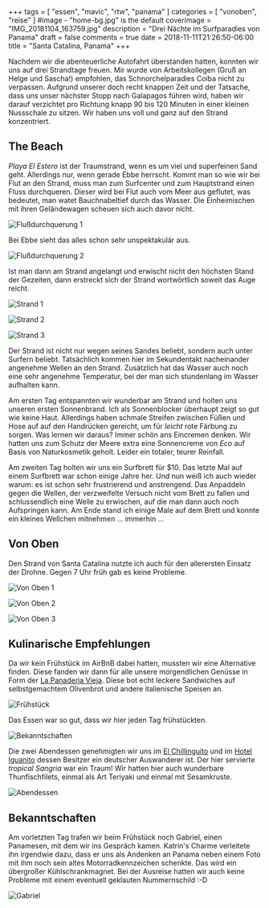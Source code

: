 +++
tags = [
    "essen",
    "mavic",
    "rtw",
    "panama"
    ]
categories = [
    "vonoben",
    "reise"
]
#image - "home-bg.jpg" is the default
coverimage = "IMG_20181104_163759.jpg"
description = "Drei Nächte im Surfparadies von Panama"
draft = false
comments = true
date = 2018-11-11T21:26:50-06:00
title = "Santa Catalina, Panama"
+++

Nachdem wir die abenteuerliche Autofahrt überstanden hatten, konnten wir uns auf drei Strandtage freuen. Mir wurde von Arbeitskollegen (Gruß an Helge und Sascha!) empfohlen, das Schnorchelparadies Coiba nicht zu verpassen. Aufgrund unserer doch recht knappen Zeit und der Tatsache, dass uns unser nächster Stopp nach Galapagos führen wird, haben wir darauf verzichtet pro Richtung knapp 90 bis 120 Minuten in einer kleinen Nussschale zu sitzen. Wir haben uns voll und ganz auf den Strand konzentriert.

## The Beach

_Playa El Estero_ ist der Traumstrand, wenn es um viel und superfeinen Sand geht. Allerdings nur, wenn gerade Ebbe herrscht. Kommt man so wie wir bei Flut an den Strand, muss man zum Surfcenter und zum Hauptstrand einen Fluss durchqueren. Dieser wird bei Flut auch vom Meer aus geflutet, was bedeutet, man watet Bauchnabeltief durch das Wasser. Die Einheimischen mit ihren Geländewagen scheuen sich auch davor nicht.

![Flußdurchquerung 1](/img/IMG_20181104_121620.jpg "Flußdurchquerung mit allen Hilfsmitteln")

Bei Ebbe sieht das alles schon sehr unspektakulär aus.

![Flußdurchquerung 2](/img/IMG_20181103_173745.jpg "Flußdurchquerung, oder Bächlein")

Ist man dann am Strand angelangt und erwischt nicht den höchsten Stand der Gezeiten, dann erstreckt sich der Strand wortwörtlich soweit das Auge reicht.

![Strand 1](/img/IMG_20181104_163609.jpg "Endloser Strand mit einem dünnen Wasserfilm")

![Strand 2](/img/IMG_20181104_163759.jpg "Durch die Reflektionen wirkt der Strand wie ein Spiegel")

![Strand 3](/img/IMG_20181105_085746.jpg "Panama 2018")

Der Strand ist nicht nur wegen seines Sandes beliebt, sondern auch unter Surfern beliebt. Tatsächlich kommen hier im Sekundentakt nacheinander angenehme Wellen an den Strand. Zusätzlich hat das Wasser auch noch eine sehr angenehme Temperatur, bei der man sich stundenlang im Wasser aufhalten kann.

Am ersten Tag entspannten wir wunderbar am Strand und holten uns unseren ersten Sonnenbrand. Ich als Sonnenblocker überhaupt zeigt so gut wie keine Haut. Allerdings haben schmale Streifen zwischen Füßen und Hose auf auf den Handrücken gereicht, um für _leicht_ rote Färbung zu sorgen. Was lernen wir daraus? Immer schön ans Eincremen denken. Wir hatten uns zum Schutz der Meere extra eine Sonnencreme von _Eco_ auf Basis von Naturkosmetik geholt. Leider ein totaler, teurer Reinfall.

Am zweiten Tag holten wir uns ein Surfbrett für $10. Das letzte Mal auf einem Surfbrett war schon einige Jahre her. Und nun weiß ich auch wieder warum: es ist schon sehr frustrierend und anstrengend. Das Anpaddeln gegen die Wellen, der verzweifelte Versuch nicht vom Brett zu fallen und schlussendlich eine Welle zu erwischen, auf die man dann auch noch Aufspringen kann. Am Ende stand ich einige Male auf dem Brett und konnte ein kleines Wellchen mitnehmen ... immerhin ...

## Von Oben

Den Strand von Santa Catalina nutzte ich auch für den allerersten Einsatz der Drohne. Gegen 7 Uhr früh gab es keine Probleme.

![Von Oben 1](/img/rtw-DJI_0010.JPG "Santa Catalina von oben")

![Von Oben 2](/img/rtw-DJI_0019.JPG "Santa Catalina von oben")

![Von Oben 3](/img/rtw-DJI_0028.JPG "Santa Catalina von oben")

## Kulinarische Empfehlungen

Da wir kein Frühstück im AirBnB dabei hatten, mussten wir eine Alternative finden. Diese fanden wir dann für alle unsere morgendlichen Genüsse in Form der [La Panaderia Vieja](https://goo.gl/maps/2JVMrNnT4WF2). Diese bot echt leckere Sandwiches auf selbstgemachtem Olivenbrot und andere italienische Speisen an.

![Frühstück](/img/IMG_20181103_093810.jpg "Sandwiches in der La Panaderia Vieja")

Das Essen war so gut, dass wir hier jeden Tag frühstückten.

![Bekanntschaften](/img/IMG_20181103_093810.jpg "Sandwiches in der La Panaderia Vieja")

Die zwei Abendessen genehmigten wir uns im [El Chillinguito](https://goo.gl/maps/z4kKMJAAQHr) und im [Hotel Iguanito](https://goo.gl/maps/hoDuFzpSHBq) dessen Besitzer ein deutscher Auswanderer ist. Der hier servierte _tropical Sangria_ war ein Traum! Wir hatten hier auch wunderbare Thunfischfilets, einmal als Art Teriyaki und einmal mit Sesamkruste.

![Abendessen](/img/IMG_20181104_210002.jpg "Thunfisch im Iguanito")

## Bekanntschaften

Am vorletzten Tag trafen wir beim Frühstück noch Gabriel, einen Panamesen, mit dem wir ins Gespräch kamen. Katrin's Charme verleitete ihn irgendwie dazu, dass er uns als Andenken an Panama neben einem Foto mit ihm noch sein altes Motorradkennzeichen schenkte. Das wird ein übergroßer Kühlschrankmagnet. Bei der Ausreise hatten wir auch keine Probleme mit einem eventuell geklauten Nummernschild :-D

![Gabriel](/img/IMG_20181104_095857.jpg "Das Nummernschild von Gabriel als Andenken")

